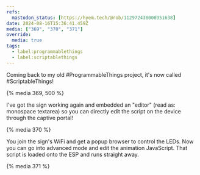 ```yaml
---
refs:
  mastodon_status: [https://hyem.tech/@rob/112972438008951638]
date: 2024-08-16T15:36:41.459Z
media: ["369", "370", "371"]
override:
  media: true
tags:
  - label:programmablethings
  - label:scriptablethings
---
```



Coming back to my old #ProgrammableThings project, it's now called #ScriptableThings!

{% media 369, 500 %}

I've got the sign working again and embedded an "editor" (read as: monospace textarea) so you can directly edit the script on the device through the captive portal!

{% media 370 %}

You join the sign's WiFi and get a popup browser to control the LEDs. Now you can go into advanced mode and edit the animation JavaScript. That script is loaded onto the ESP and runs straight away.

{% media 371 %}
